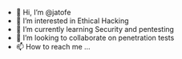 - 👋 Hi, I’m @jatofe
- 👀 I’m interested in Ethical Hacking
- 🌱 I’m currently learning Security and pentesting
- 💞️ I’m looking to collaborate on penetration tests
- 📫 How to reach me ...

<!---
jatofe/jatofe is a ✨ special ✨ repository because its `README.md` (this file) appears on your GitHub profile.
You can click the Preview link to take a look at your changes.
--->
